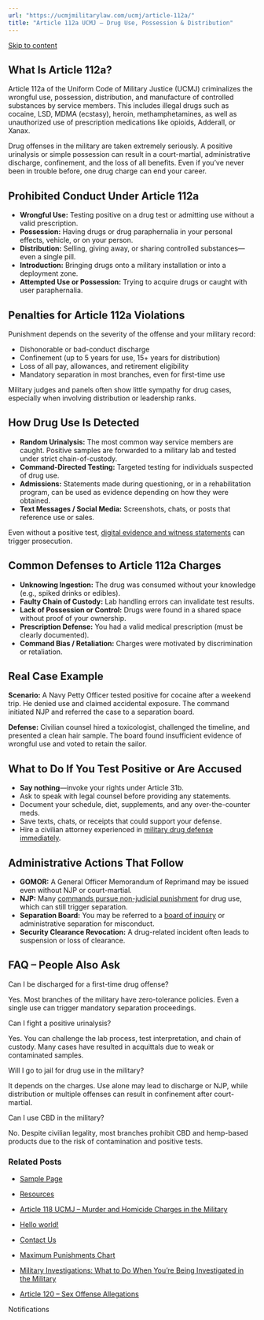 ```yaml
---
url: "https://ucmjmilitarylaw.com/ucmj/article-112a/"
title: "Article 112a UCMJ – Drug Use, Possession & Distribution"
---
```


[Skip to content](https://ucmjmilitarylaw.com/ucmj/article-112a/#content)

## What Is Article 112a?

Article 112a of the Uniform Code of Military Justice (UCMJ) criminalizes the wrongful use, possession, distribution, and manufacture of controlled substances by service members. This includes illegal drugs such as cocaine, LSD, MDMA (ecstasy), heroin, methamphetamines, as well as unauthorized use of prescription medications like opioids, Adderall, or Xanax.

Drug offenses in the military are taken extremely seriously. A positive urinalysis or simple possession can result in a court-martial, administrative discharge, confinement, and the loss of all benefits. Even if you’ve never been in trouble before, one drug charge can end your career.

## Prohibited Conduct Under Article 112a

- **Wrongful Use:** Testing positive on a drug test or admitting use without a valid prescription.
- **Possession:** Having drugs or drug paraphernalia in your personal effects, vehicle, or on your person.
- **Distribution:** Selling, giving away, or sharing controlled substances—even a single pill.
- **Introduction:** Bringing drugs onto a military installation or into a deployment zone.
- **Attempted Use or Possession:** Trying to acquire drugs or caught with user paraphernalia.

## Penalties for Article 112a Violations

Punishment depends on the severity of the offense and your military record:

- Dishonorable or bad-conduct discharge
- Confinement (up to 5 years for use, 15+ years for distribution)
- Loss of all pay, allowances, and retirement eligibility
- Mandatory separation in most branches, even for first-time use

Military judges and panels often show little sympathy for drug cases, especially when involving distribution or leadership ranks.

## How Drug Use Is Detected

- **Random Urinalysis:** The most common way service members are caught. Positive samples are forwarded to a military lab and tested under strict chain-of-custody.
- **Command-Directed Testing:** Targeted testing for individuals suspected of drug use.
- **Admissions:** Statements made during questioning, or in a rehabilitation program, can be used as evidence depending on how they were obtained.
- **Text Messages / Social Media:** Screenshots, chats, or posts that reference use or sales.

Even without a positive test, [digital evidence and witness statements](https://ucmjmilitarylaw.com/ucmj/article-134/ "Article 134 UCMJ – The General Article") can trigger prosecution.

## Common Defenses to Article 112a Charges

- **Unknowing Ingestion:** The drug was consumed without your knowledge (e.g., spiked drinks or edibles).
- **Faulty Chain of Custody:** Lab handling errors can invalidate test results.
- **Lack of Possession or Control:** Drugs were found in a shared space without proof of your ownership.
- **Prescription Defense:** You had a valid medical prescription (must be clearly documented).
- **Command Bias / Retaliation:** Charges were motivated by discrimination or retaliation.

## Real Case Example

**Scenario:** A Navy Petty Officer tested positive for cocaine after a weekend trip. He denied use and claimed accidental exposure. The command initiated NJP and referred the case to a separation board.

**Defense:** Civilian counsel hired a toxicologist, challenged the timeline, and presented a clean hair sample. The board found insufficient evidence of wrongful use and voted to retain the sailor.

## What to Do If You Test Positive or Are Accused

- **Say nothing**—invoke your rights under Article 31b.
- Ask to speak with legal counsel before providing any statements.
- Document your schedule, diet, supplements, and any over-the-counter meds.
- Save texts, chats, or receipts that could support your defense.
- Hire a civilian attorney experienced in [military drug defense immediately](https://ucmjmilitarylaw.com/start-here/military-investigations-defense-actions-to-take-immediately/ "Military Investigations: Defense Actions to Take Immediately").

## Administrative Actions That Follow

- **GOMOR:** A General Officer Memorandum of Reprimand may be issued even without NJP or court-martial.
- **NJP:** Many [commands pursue non-judicial punishment](https://ucmjmilitarylaw.com/start-here/ "Are You Under Military Investigation or Facing Discharge?") for drug use, which can still trigger separation.
- **Separation Board:** You may be referred to a [board of inquiry](https://ucmjmilitarylaw.com/boards/) or administrative separation for misconduct.
- **Security Clearance Revocation:** A drug-related incident often leads to suspension or loss of clearance.

## FAQ – People Also Ask

Can I be discharged for a first-time drug offense?

Yes. Most branches of the military have zero-tolerance policies. Even a single use can trigger mandatory separation proceedings.

Can I fight a positive urinalysis?

Yes. You can challenge the lab process, test interpretation, and chain of custody. Many cases have resulted in acquittals due to weak or contaminated samples.

Will I go to jail for drug use in the military?

It depends on the charges. Use alone may lead to discharge or NJP, while distribution or multiple offenses can result in confinement after court-martial.

Can I use CBD in the military?

No. Despite civilian legality, most branches prohibit CBD and hemp-based products due to the risk of contamination and positive tests.

### Related Posts

- [Sample Page](https://ucmjmilitarylaw.com/)
- [Resources](https://ucmjmilitarylaw.com/resources/)
- [Article 118 UCMJ – Murder and Homicide Charges in the Military](https://ucmjmilitarylaw.com/ucmj/article-118/)
- [Hello world!](https://ucmjmilitarylaw.com/hello-world/)

- [Contact Us](https://ucmjmilitarylaw.com/contact/)
- [Maximum Punishments Chart](https://ucmjmilitarylaw.com/ucmj/max-punishments/)
- [Military Investigations: What to Do When You’re Being Investigated in the Military](https://ucmjmilitarylaw.com/start-here/under-military-investigation/)
- [Article 120 – Sex Offense Allegations](https://ucmjmilitarylaw.com/ucmj/article-120/)

Notifications